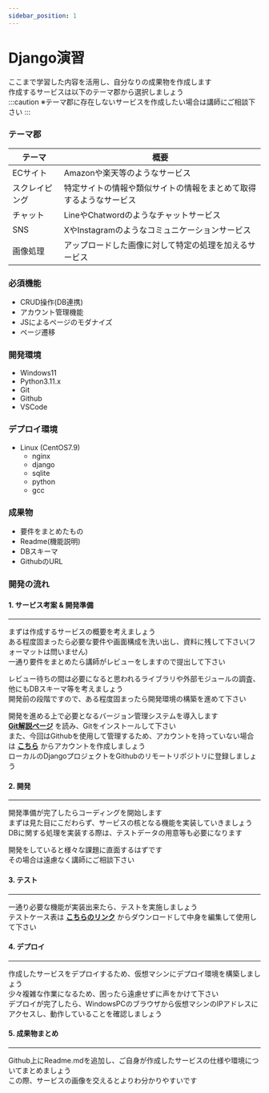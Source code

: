 ```yaml
---
sidebar_position: 1
---
```


# Django演習
ここまで学習した内容を活用し、自分なりの成果物を作成します  
作成するサービスは以下のテーマ郡から選択しましょう  
:::caution
※テーマ郡に存在しないサービスを作成したい場合は講師にご相談下さい
:::

### テーマ郡
|テーマ|概要|
|---|---|
|ECサイト|Amazonや楽天等のようなサービス|
|スクレイピング|特定サイトの情報や類似サイトの情報をまとめて取得するようなサービス|
|チャット|LineやChatwordのようなチャットサービス|
|SNS|XやInstagramのようなコミュニケーションサービス|
|画像処理|アップロードした画像に対して特定の処理を加えるサービス|


### 必須機能
- CRUD操作(DB連携)
- アカウント管理機能
- JSによるページのモダナイズ
- ページ遷移


### 開発環境
- Windows11
- Python3.11.x
- Git
- Github
- VSCode

### デプロイ環境
- Linux (CentOS7.9)
    - nginx
    - django
    - sqlite
    - python
    - gcc


### 成果物
- 要件をまとめたもの
- Readme(機能説明)
- DBスキーマ
- GithubのURL

### 開発の流れ
#### 1. サービス考案 & 開発準備
---
まずは作成するサービスの概要を考えましょう  
ある程度固まったら必要な要件や画面構成を洗い出し、資料に残して下さい(フォーマットは問いません)  
一通り要件をまとめたら講師がレビューをしますので提出して下さい  

レビュー待ちの間は必要になると思われるライブラリや外部モジュールの調査、他にもDBスキーマ等を考えましょう  
開発前の段階ですので、ある程度固まったら開発環境の構築を進めて下さい

開発を進める上で必要となるバージョン管理システムを導入します  
[**Git解説ページ**](/eightbit-saurus/docs/git/page1) を読み、Gitをインストールして下さい  
また、今回はGithubを使用して管理するため、アカウントを持っていない場合は [**こちら**](https://github.com/) からアカウントを作成しましょう  
ローカルのDjangoプロジェクトをGithubのリモートリポジトリに登録しましょう


#### 2. 開発
---
開発準備が完了したらコーディングを開始します  
まずは見た目にこだわらず、サービスの核となる機能を実装していきましょう  
DBに関する処理を実装する際は、テストデータの用意等も必要になります  

開発をしていると様々な課題に直面するはずです  
その場合は遠慮なく講師にご相談下さい

#### 3. テスト
---
一通り必要な機能が実装出来たら、テストを実施しましょう  
テストケース表は [**こちらのリンク**](./files/テスト仕様書.xlsx) からダウンロードして中身を編集して使用して下さい

#### 4. デプロイ
---
作成したサービスをデプロイするため、仮想マシンにデプロイ環境を構築しましょう  
少々複雑な作業になるため、困ったら遠慮せずに声をかけて下さい  
デプロイが完了したら、WindowsPCのブラウザから仮想マシンのIPアドレスにアクセスし、動作していることを確認しましょう

#### 5. 成果物まとめ
---
Github上にReadme.mdを追加し、ご自身が作成したサービスの仕様や環境についてまとめましょう  
この際、サービスの画像を交えるとよりわ分かりやすいです  




